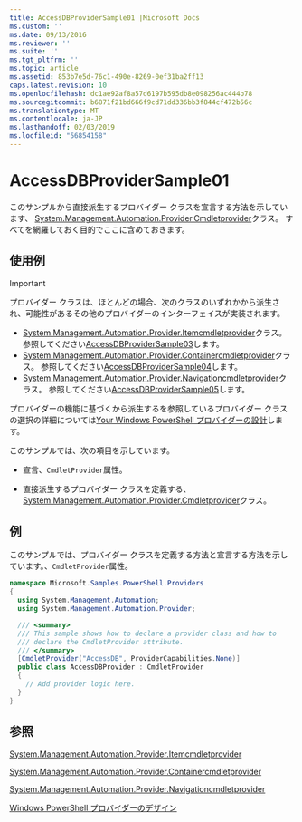 ```yaml
---
title: AccessDBProviderSample01 |Microsoft Docs
ms.custom: ''
ms.date: 09/13/2016
ms.reviewer: ''
ms.suite: ''
ms.tgt_pltfrm: ''
ms.topic: article
ms.assetid: 853b7e5d-76c1-490e-8269-0ef31ba2ff13
caps.latest.revision: 10
ms.openlocfilehash: dc1ae92af8a57d6197b595db8e098256ac444b78
ms.sourcegitcommit: b6871f21bd666f9cd71dd336bb3f844cf472b56c
ms.translationtype: MT
ms.contentlocale: ja-JP
ms.lasthandoff: 02/03/2019
ms.locfileid: "56854158"
---
```

# <a name="accessdbprovidersample01"></a>AccessDBProviderSample01

このサンプルから直接派生するプロバイダー クラスを宣言する方法を示しています、 [System.Management.Automation.Provider.Cmdletprovider](/dotnet/api/System.Management.Automation.Provider.CmdletProvider)クラス。 すべてを網羅しておく目的でここに含めておきます。

## <a name="demonstrates"></a>使用例

> [!IMPORTANT]
> プロバイダー クラスは、ほとんどの場合、次のクラスのいずれかから派生され、可能性があるその他のプロバイダーのインターフェイスが実装されます。
>
> -   [System.Management.Automation.Provider.Itemcmdletprovider](/dotnet/api/System.Management.Automation.Provider.ItemCmdletProvider)クラス。 参照してください[AccessDBProviderSample03](./accessdbprovidersample03.md)します。
> -   [System.Management.Automation.Provider.Containercmdletprovider](/dotnet/api/System.Management.Automation.Provider.ContainerCmdletProvider)クラス。 参照してください[AccessDBProviderSample04](./accessdbprovidersample04.md)します。
> -   [System.Management.Automation.Provider.Navigationcmdletprovider](/dotnet/api/System.Management.Automation.Provider.NavigationCmdletProvider)クラス。 参照してください[AccessDBProviderSample05](./accessdbprovidersample05.md)します。
>
> プロバイダーの機能に基づくから派生するを参照しているプロバイダー クラスの選択の詳細については[Your Windows PowerShell プロバイダーの設計](./provider-types.md)します。

このサンプルでは、次の項目を示しています。

- 宣言、`CmdletProvider`属性。

- 直接派生するプロバイダー クラスを定義する、 [System.Management.Automation.Provider.Cmdletprovider](/dotnet/api/System.Management.Automation.Provider.CmdletProvider)クラス。

## <a name="example"></a>例

このサンプルでは、プロバイダー クラスを定義する方法と宣言する方法を示しています。、`CmdletProvider`属性。

```csharp
namespace Microsoft.Samples.PowerShell.Providers
{
  using System.Management.Automation;
  using System.Management.Automation.Provider;

  /// <summary>
  /// This sample shows how to declare a provider class and how to
  /// declare the CmdletProvider attribute.
  /// </summary>
  [CmdletProvider("AccessDB", ProviderCapabilities.None)]
  public class AccessDBProvider : CmdletProvider
  {
    // Add provider logic here.
  }
}
```

## <a name="see-also"></a>参照

[System.Management.Automation.Provider.Itemcmdletprovider](/dotnet/api/System.Management.Automation.Provider.ItemCmdletProvider)

[System.Management.Automation.Provider.Containercmdletprovider](/dotnet/api/System.Management.Automation.Provider.ContainerCmdletProvider)

[System.Management.Automation.Provider.Navigationcmdletprovider](/dotnet/api/System.Management.Automation.Provider.NavigationCmdletProvider)

[Windows PowerShell プロバイダーのデザイン](./provider-types.md)